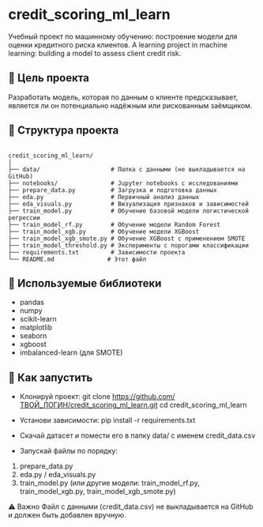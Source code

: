 # credit_scoring_ml_learn
Учебный проект по машинному обучению: построение модели для оценки кредитного риска клиентов.  A learning project in machine learning: building a model to assess client credit risk.

## 📌 Цель проекта

Разработать модель, которая по данным о клиенте предсказывает, является ли он потенциально надёжным или рискованным заёмщиком.

## 📁 Структура проекта
<pre lang="text"><code>
credit_scoring_ml_learn/
│
├── data/                    # Папка с данными (не выкладывается на GitHub) 
├── notebooks/               # Jupyter notebooks с исследованиями
├── prepare_data.py          # Загрузка и подготовка данных
├── eda.py                   # Первичный анализ данных 
├── eda_visuals.py           # Визуализация признаков и зависимостей
├── train_model.py           # Обучение базовой модели логистической регрессии
├── train_model_rf.py        # Обучение модели Random Forest
├── train_model_xgb.py       # Обучение модели XGBoost
├── train_model_xgb_smote.py # Обучение XGBoost с применением SMOTE
├── train_model_threshold.py # Эксперименты с порогами классификации
├── requirements.txt         # Зависимости проекта
└── README.md               # Этот файл </code></pre>

## 🔧 Используемые библиотеки

- pandas
- numpy
- scikit-learn
- matplotlib
- seaborn
- xgboost
- imbalanced-learn (для SMOTE)

## 🚀 Как запустить

- Клонируй проект:
git clone https://github.com/ТВОЙ_ЛОГИН/credit_scoring_ml_learn.git
cd credit_scoring_ml_learn

- Установи зависимости:
pip install -r requirements.txt
- Скачай датасет и помести его в папку data/ с именем credit_data.csv

- Запускай файлы по порядку:
1. prepare_data.py
2. eda.py / eda_visuals.py
3. train_model.py (или другие модели: train_model_rf.py, train_model_xgb.py, train_model_xgb_smote.py)

⚠️ Важно
Файл с данными (credit_data.csv) не выкладывается на GitHub и должен быть добавлен вручную.
